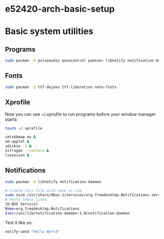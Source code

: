 # e52420-arch-basic-setup

# Basic system utilities


## Programs

```bash
sudo pacman -S pulseaudio pavucontrol pamixer libnotify notification-daemon udiskie ntfs-3g cbatticon volumeicon glib2 gvfs picom lxappearance feh nitrogen lxsession neovim rofi ranger thunar trayer vlc kvantum-qt5 libmtp simple-mtpfs kdenlive obs-studio discord 
```
## Fonts 

```bash
sudo pacman -S ttf-dejavu ttf-liberation noto-fonts
```

## Xprofile

Now you can use *~/.xprofile* to run programs before your window manager starts:

```bash
touch ~/.xprofile
```

```bash
setxkbmap es &
nm-applet &
udiskie -t &
nitrogen --restore &
lxsession &
```



## Notifications

```bash
sudo pacman -S libnotify notification-daemon
```

```bash
# Create this file with nano or vim
sudo nvim /usr/share/dbus-1/services/org.freedesktop.Notifications.service
# Paste these lines
[D-BUS Service]
Name=org.freedesktop.Notifications
Exec=/usr/lib/notification-daemon-1.0/notification-daemon
```

Test it like so:

```bash
notify-send "Hello World"
```


